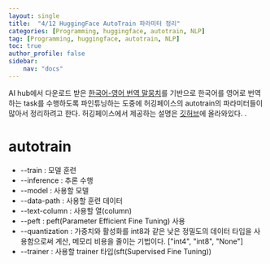 ```yaml
---
layout: single
title:  "4/12 HuggingFace AutoTrain 파라미터 정리"
categories: [Programming, huggingface, autotrain, NLP]
tag: [Programming, huggingface, autotrain, NLP]
toc: true
author_profile: false
sidebar:
    nav: "docs"
---
```


 AI hub에서 다운로드 받은 [한국어-영어 번역 말뭉치](https://aihub.or.kr/aihubdata/data/view.do?currMenu=115&topMenu=100&aihubDataSe=realm&dataSetSn=126)를 기반으로 한국어를 영어로 번역하는 task를 수행하도록 파인튜닝하는 도중에 허깅페이스의 autotrain의 파라미터들이 많아서 정리하려고 한다. 허깅페이스에서 제공하는 설명은 [깃허브](https://github.com/huggingface/autotrain-advanced/blob/main/src/autotrain/cli/run_llm.py#L17)에 올라와있다. .

# autotrain 

* --train : 모델 훈련
* --inference : 추론 수행
* --model : 사용할 모델
* --data-path : 사용할 훈련 데이터
* --text-column : 사용할 열(column)
* --peft : peft(Parameter Efficient Fine Tuning) 사용
* --quantization : 가중치와 활성화를 int8과 같은 낮은 정밀도의 데이터 타입을 사용함으로써 계산, 메모리 비용을 줄이는 기법이다. ["int4", "int8", "None"]
* --trainer : 사용할 trainer 타입(sft(Supervised Fine Tuning))